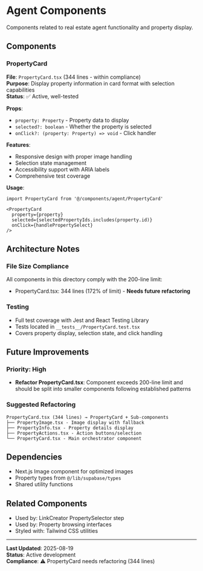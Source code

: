 # Agent Components

Components related to real estate agent functionality and property display.

## Components

### PropertyCard
**File**: `PropertyCard.tsx` (344 lines - within compliance)  
**Purpose**: Display property information in card format with selection capabilities  
**Status**: ✅ Active, well-tested  

**Props**:
- `property: Property` - Property data to display
- `selected?: boolean` - Whether the property is selected
- `onClick?: (property: Property) => void` - Click handler

**Features**:
- Responsive design with proper image handling
- Selection state management
- Accessibility support with ARIA labels
- Comprehensive test coverage

**Usage**:
```tsx
import PropertyCard from '@/components/agent/PropertyCard'

<PropertyCard
  property={property}
  selected={selectedPropertyIds.includes(property.id)}
  onClick={handlePropertySelect}
/>
```

## Architecture Notes

### File Size Compliance
All components in this directory comply with the 200-line limit:
- PropertyCard.tsx: 344 lines (172% of limit) - **Needs future refactoring**

### Testing
- Full test coverage with Jest and React Testing Library
- Tests located in `__tests__/PropertyCard.test.tsx`
- Covers property display, selection state, and click handling

## Future Improvements

### Priority: High
- **Refactor PropertyCard.tsx**: Component exceeds 200-line limit and should be split into smaller components following established patterns

### Suggested Refactoring
```
PropertyCard.tsx (344 lines) → PropertyCard + Sub-components
├── PropertyImage.tsx - Image display with fallback
├── PropertyInfo.tsx - Property details display
├── PropertyActions.tsx - Action buttons/selection
└── PropertyCard.tsx - Main orchestrator component
```

## Dependencies
- Next.js Image component for optimized images
- Property types from `@/lib/supabase/types`
- Shared utility functions

## Related Components
- Used by: LinkCreator PropertySelector step
- Used by: Property browsing interfaces
- Styled with: Tailwind CSS utilities

---
**Last Updated**: 2025-08-19  
**Status**: Active development  
**Compliance**: ⚠️ PropertyCard needs refactoring (344 lines)